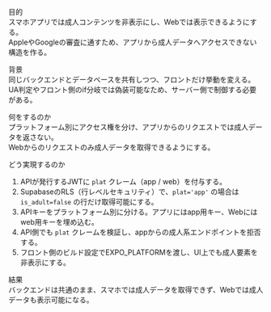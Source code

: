 目的  
スマホアプリでは成人コンテンツを非表示にし、Webでは表示できるようにする。  
AppleやGoogleの審査に通すため、アプリから成人データへアクセスできない構造を作る。

背景  
同じバックエンドとデータベースを共有しつつ、フロントだけ挙動を変える。  
UA判定やフロント側のif分岐では偽装可能なため、サーバー側で制御する必要がある。

何をするのか  
プラットフォーム別にアクセス権を分け、アプリからのリクエストでは成人データを返さない。  
Webからのリクエストのみ成人データを取得できるようにする。

どう実現するのか  
1. APIが発行するJWTに `plat` クレーム（app / web）を付与する。  
2. SupabaseのRLS（行レベルセキュリティ）で、`plat='app'` の場合は `is_adult=false` の行だけ取得可能にする。  
3. APIキーをプラットフォーム別に分ける。アプリにはapp用キー、Webにはweb用キーを埋め込む。  
4. API側でも `plat` クレームを検証し、appからの成人系エンドポイントを拒否する。  
5. フロント側のビルド設定でEXPO_PLATFORMを渡し、UI上でも成人要素を非表示にする。  

結果  
バックエンドは共通のまま、スマホでは成人データを取得できず、Webでは成人データも表示可能になる。
